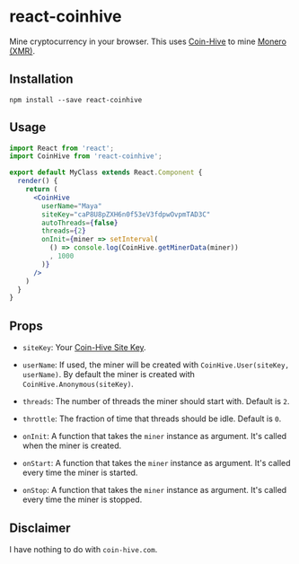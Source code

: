 # react-coinhive

Mine cryptocurrency in your browser. This uses [Coin-Hive](https://coin-hive.com/) to mine [Monero (XMR)](https://getmonero.org/).

## Installation

```
npm install --save react-coinhive
```

## Usage

```jsx
import React from 'react';
import CoinHive from 'react-coinhive';

export default MyClass extends React.Component {
  render() {
    return (
      <CoinHive
        userName="Maya"
        siteKey="caP8U8pZXH6n0f53eV3fdpwOvpmTAD3C"
        autoThreads={false}
        threads={2}
        onInit={miner => setInterval(
          () => console.log(CoinHive.getMinerData(miner))
          , 1000
        )}
      />
    )
  }
}
```

## Props

- `siteKey`: Your [Coin-Hive Site Key](https://coin-hive.com/settings/sites).

- `userName`: If used, the miner will be created with `CoinHive.User(siteKey, userName)`. By default the miner is created with `CoinHive.Anonymous(siteKey)`.

- `threads`: The number of threads the miner should start with. Default is `2`.

- `throttle`: The fraction of time that threads should be idle. Default is `0`.

- `onInit`: A function that takes the `miner` instance as argument. It's called when the miner is created.

- `onStart`: A function that takes the `miner` instance as argument. It's called every time the miner is started.

- `onStop`: A function that takes the `miner` instance as argument. It's called every time the miner is stopped.

## Disclaimer

I have nothing to do with `coin-hive.com`.
